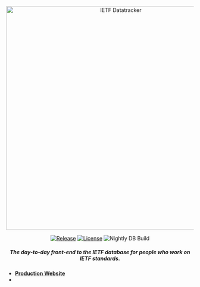 <div align="center">
  
<img src="https://user-images.githubusercontent.com/15522395/146711887-413542a0-8b4d-483b-a6df-0d8ac0934627.png" alt="IETF Datatracker" width="600" />

[![Release](https://img.shields.io/github/release/ietf-tools/datatracker.svg?style=flat&maxAge=3600)](https://github.com/ietf-tools/datatracker/releases)
[![License](https://img.shields.io/badge/license-BSD3-blue.svg?style=flat)](https://github.com/ietf-tools/datatracker/blob/main/LICENSE)
![Nightly DB Build](https://img.shields.io/github/workflow/status/ietf-tools/datatracker/dev-db-nightly?label=Nightly%20DB%20Build&style=flat&logo=docker&logoColor=white&maxAge=3600)

##### The day-to-day front-end to the IETF database for people who work on IETF standards.

</div>

- [**Production Website**](https://datatracker.ietf.org)
- 
